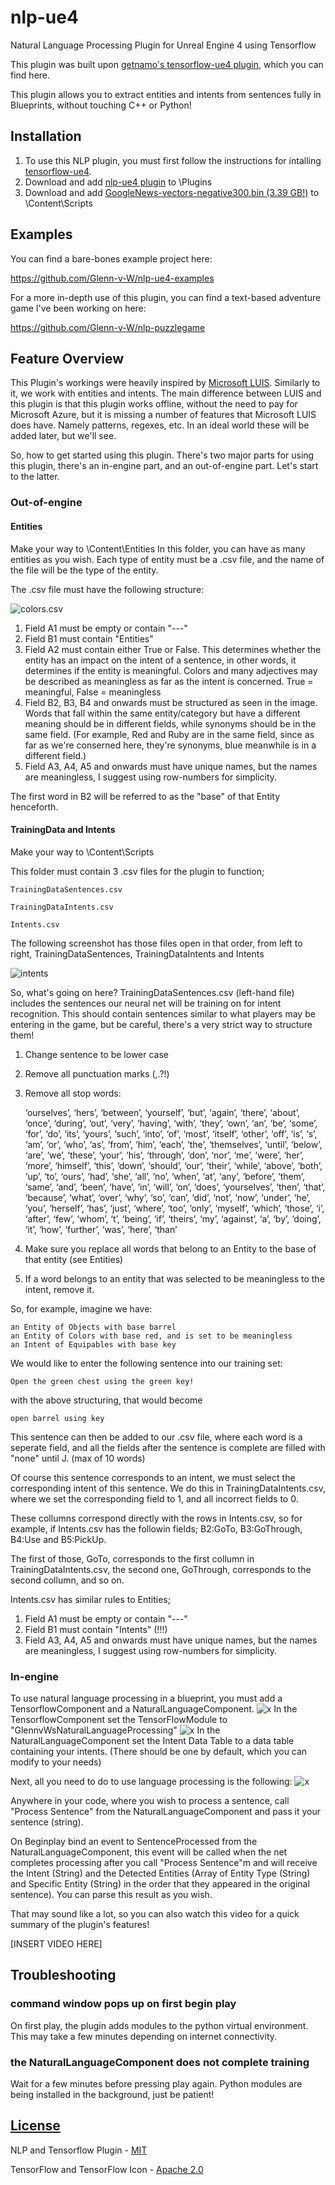 # nlp-ue4

Natural Language Processing Plugin for Unreal Engine 4 using Tensorflow

This plugin was built upon [getnamo's tensorflow-ue4 plugin](https://github.com/getnamo/tensorflow-ue4), which you can find here.

This plugin allows you to extract entities and intents from sentences fully in Blueprints, without touching C++ or Python!

## Installation

1.  To use this NLP plugin, you must first follow the instructions for intalling [tensorflow-ue4](https://github.com/getnamo/tensorflow-ue4/releases).
2.    Download and add [nlp-ue4 plugin](https://github.com/Glenn-v-W/nlp-ue4) to \Plugins
3.    Download and add [GoogleNews-vectors-negative300.bin (3.39 GB!)](https://drive.google.com/file/d/0B7XkCwpI5KDYNlNUTTlSS21pQmM/edit?usp=sharing) to \Content\Scripts

## Examples

You can find a bare-bones example project here:

https://github.com/Glenn-v-W/nlp-ue4-examples

For a more in-depth use of this plugin, you can find a text-based adventure game I've been working on here:

https://github.com/Glenn-v-W/nlp-puzzlegame

## Feature Overview

This Plugin's workings were heavily inspired by [Microsoft LUIS](https://eu.luis.ai). Similarly to it, we work with entities and intents. The main difference between LUIS and this plugin is that this plugin works offline, without the need to pay for Microsoft Azure, but it is missing a number of features that Microsoft LUIS does have. Namely patterns, regexes, etc. In an ideal world these will be added later, but we'll see.

So, how to get started using this plugin.
There's two major parts for using this plugin, there's an in-engine part, and an out-of-engine part. Let's start to the latter.

### Out-of-engine

#### Entities

Make your way to \Content\Entities
In this folder, you can have as many entities as you wish. Each type of entity must be a .csv file, and the name of the file will be the type of the entity.

The .csv file must have the following structure:

![colors.csv](https://puu.sh/DcFZK/06892ba83b.png)

1. Field A1 must be empty or contain "---"
2. Field B1 must contain "Entities"
3. Field A2 must contain either True or False. This determines whether the entity has an impact on the intent of a sentence, in other words, it determines if the entity is meaningful. Colors and many adjectives may be described as meaningless as far as the intent is concerned. True = meaningful, False = meaningless
4. Field B2, B3, B4 and onwards must be structured as seen in the image. Words that fall within the same entity/category but have a different meaning should be in different fields, while synonyms should be in the same field. (For example, Red and Ruby are in the same field, since as far as we're conserned here, they're synonyms, blue meanwhile is in a different field.)
5. Field A3, A4, A5 and onwards must have unique names, but the names are meaningless, I suggest using row-numbers for simplicity.


The first word in B2 will be referred to as the "base" of that Entity henceforth.

#### TrainingData and Intents

Make your way to \Content\Scripts

This folder must contain 3 .csv files for the plugin to function;

    TrainingDataSentences.csv

    TrainingDataIntents.csv

    Intents.csv

The following screenshot has those files open in that order, from left to right, TrainingDataSentences, TrainingDataIntents and Intents

![intents](https://puu.sh/DcG9Y/593462f598.png)

So, what's going on here?
TrainingDataSentences.csv (left-hand file) includes the sentences our neural net will be training on for intent recognition.
This should contain sentences similar to what players may be entering in the game, but be careful, there's a very strict way to structure them!

1. Change sentence to be lower case
2. Remove all punctuation marks (,.?!)
3. Remove all stop words:

    ‘ourselves’, ‘hers’, ‘between’, ‘yourself’, ‘but’, ‘again’, ‘there’, ‘about’, ‘once’, ‘during’, ‘out’, ‘very’, ‘having’, ‘with’, ‘they’, ‘own’, ‘an’, ‘be’, ‘some’, ‘for’, ‘do’, ‘its’, ‘yours’, ‘such’, ‘into’, ‘of’, ‘most’, ‘itself’, ‘other’, ‘off’, ‘is’, ‘s’, ‘am’, ‘or’, ‘who’, ‘as’, ‘from’, ‘him’, ‘each’, ‘the’, ‘themselves’, ‘until’, ‘below’, ‘are’, ‘we’, ‘these’, ‘your’, ‘his’, ‘through’, ‘don’, ‘nor’, ‘me’, ‘were’, ‘her’, ‘more’, ‘himself’, ‘this’, ‘down’, ‘should’, ‘our’, ‘their’, ‘while’, ‘above’, ‘both’, ‘up’, ‘to’, ‘ours’, ‘had’, ‘she’, ‘all’, ‘no’, ‘when’, ‘at’, ‘any’, ‘before’, ‘them’, ‘same’, ‘and’, ‘been’, ‘have’, ‘in’, ‘will’, ‘on’, ‘does’, ‘yourselves’, ‘then’, ‘that’, ‘because’, ‘what’, ‘over’, ‘why’, ‘so’, ‘can’, ‘did’, ‘not’, ‘now’, ‘under’, ‘he’, ‘you’, ‘herself’, ‘has’, ‘just’, ‘where’, ‘too’, ‘only’, ‘myself’, ‘which’, ‘those’, ‘i’, ‘after’, ‘few’, ‘whom’, ‘t’, ‘being’, ‘if’, ‘theirs’, ‘my’, ‘against’, ‘a’, ‘by’, ‘doing’, ‘it’, ‘how’, ‘further’, ‘was’, ‘here’, ‘than’

4. Make sure you replace all words that belong to an Entity to the base of that entity (see Entities)
5. If a word belongs to an entity that was selected to be meaningless to the intent, remove it.

So, for example, imagine we have:

    an Entity of Objects with base barrel
    an Entity of Colors with base red, and is set to be meaningless
    an Intent of Equipables with base key
    
We would like to enter the following sentence into our training set:

    Open the green chest using the green key!
   
with the above structuring, that would become
    
    open barrel using key

This sentence can then be added to our .csv file, where each word is a seperate field, and all the fields after the sentence is complete are filled with "none" until J. (max of 10 words)

Of course this sentence corresponds to an intent, we must select the corresponding intent of this sentence. We do this in TrainingDataIntents.csv, where we set the corresponding field to 1, and all incorrect fields to 0. 

These collumns correspond directly with the rows in Intents.csv, so for example, if Intents.csv has the followin fields; B2:GoTo, B3:GoThrough, B4:Use and B5:PickUp.

The first of those, GoTo, corresponds to the first collumn in TrainingDataIntents.csv, the second one, GoThrough, corresponds to the second collumn, and so on. 

Intents.csv has similar rules to Entities;

1. Field A1 must be empty or contain "---"
2. Field B1 must contain "Intents" (!!!)
3. Field A3, A4, A5 and onwards must have unique names, but the names are meaningless, I suggest using row-numbers for simplicity.

### In-engine

To use natural language processing in a blueprint, you must add a TensorflowComponent and a NaturalLanguageComponent.
![x](https://puu.sh/Dd4dP/302260f52f.png)
In the TensorflowComponent set the TensorFlowModule to "GlennvWsNaturalLanguageProcessing"
![x](https://puu.sh/Dd4dS/55f7557bc9.png)
In the NaturalLanguageComponent set the Intent Data Table to a data table containing your intents. (There should be one by default, which you can modify to your needs)

Next, all you need to do to use language processing is the following:
![x](https://puu.sh/Dd4dW/10b494c504.png)

Anywhere in your code, where you wish to process a sentence, call "Process Sentence" from the NaturalLanguageComponent and pass it your sentence (string).

On Beginplay bind an event to SentenceProcessed from the NaturalLanguageComponent, this event will be called when the net completes processing after you call "Process Sentence"m and will receive the Intent (String) and the Detected Entities (Array of Entity Type (String) and Specific Entity (String) in the order that they appeared in the original sentence). You can parse this result as you wish.

That may sound like a lot, so you can also watch this video for a quick summary of the plugin's features!

[INSERT VIDEO HERE]

## Troubleshooting

### command window pops up on first begin play

On first play, the plugin adds modules to the python virtual environment. This may take a few minutes depending on internet connectivity. 

### the NaturalLanguageComponent does not complete training
Wait for a few minutes before pressing play again. Python modules are being installed in the background, just be patient!

## [License](https://github.com/Glenn-v-W/nlp-ue4/blob/master/LICENSE)
NLP and Tensorflow Plugin - [MIT](https://opensource.org/licenses/MIT)

TensorFlow and TensorFlow Icon - [Apache 2.0](http://www.apache.org/licenses/LICENSE-2.0)

